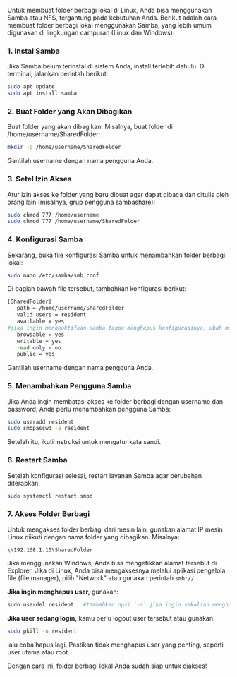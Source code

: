 Untuk membuat folder berbagi lokal di Linux, Anda bisa menggunakan Samba atau NFS, tergantung pada kebutuhan Anda. Berikut adalah cara membuat folder berbagi lokal menggunakan Samba, 
yang lebih umum digunakan di lingkungan campuran (Linux dan Windows):

### 1. Instal Samba
Jika Samba belum terinstal di sistem Anda, install terlebih dahulu. Di terminal, jalankan perintah berikut:

```bash
sudo apt update
sudo apt install samba
```

### 2. Buat Folder yang Akan Dibagikan
Buat folder yang akan dibagikan. Misalnya, buat folder di /home/username/SharedFolder:

```bash
mkdir -p /home/username/SharedFolder
```

Gantilah username dengan nama pengguna Anda.

### 3. Setel Izin Akses
Atur izin akses ke folder yang baru dibuat agar dapat dibaca dan ditulis oleh orang lain (misalnya, grup pengguna sambashare):

```bash
sudo chmod 777 /home/username
sudo chmod 777 /home/username/SharedFolder
```

### 4. Konfigurasi Samba
Sekarang, buka file konfigurasi Samba untuk menambahkan folder berbagi lokal:

```bash
sudo nano /etc/samba/smb.conf
```

Di bagian bawah file tersebut, tambahkan konfigurasi berikut:

```bash
[SharedFolder]
   path = /home/username/SharedFolder
   valid users = resident
   available = yes
#jika ingin menonaktifkan samba tanpa menghapus konfigurasinya, ubah menjadi `no` di bagian available
   browsable = yes
   writable = yes
   read only = no
   public = yes
```

Gantilah username dengan nama pengguna Anda.

### 5. Menambahkan Pengguna Samba
Jika Anda ingin membatasi akses ke folder berbagi dengan username dan password, Anda perlu menambahkan pengguna Samba:

```bash
sudo useradd resident
sudo smbpasswd -a resident
```

Setelah itu, ikuti instruksi untuk mengatur kata sandi.

### 6. Restart Samba
Setelah konfigurasi selesai, restart layanan Samba agar perubahan diterapkan:

```bash
sudo systemctl restart smbd
```

### 7. Akses Folder Berbagi
Untuk mengakses folder berbagi dari mesin lain, gunakan alamat IP mesin Linux diikuti dengan nama folder yang dibagikan. Misalnya:

```
\\192.168.1.10\SharedFolder
```

Jika menggunakan Windows, Anda bisa mengetikkan alamat tersebut di Explorer. Jika di Linux, Anda bisa mengaksesnya melalui aplikasi pengelola file (file manager), pilih "Network" atau gunakan perintah `smb://`.

**Jika ingin menghapus user,**
gunakan:
```bash
sudo userdel resident   #tambahkan opsi `-r` jika ingin sekalian menghapus direktori terkait user tersebut
```

**Jika user sedang login,**
kamu perlu logout user tersebut atau gunakan:
```bash
sudo pkill -u resident
```
lalu coba hapus lagi.
Pastikan tidak menghapus user yang penting, seperti user utama atau root.

Dengan cara ini, folder berbagi lokal Anda sudah siap untuk diakses!
